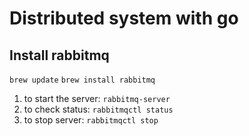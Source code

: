 # Distributed system with go

## Install rabbitmq
`brew update`
`brew install rabbitmq`

1. to start the server: `rabbitmq-server`
2. to check status: `rabbitmqctl status`
3. to stop server: `rabbitmqctl stop`